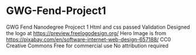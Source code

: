 # GWG-Fend-Project1
GWG Fend Nanodegree Projcect 1
Html and css passed Validation
Designed the logo at https://preview.freelogodesign.org/
Hero Image is from https://pixabay.com/en/software-internet-web-design-657188/ CC0 Creative Commons
Free for commercial use 
No attribution required
